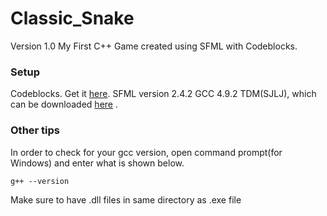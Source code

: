 # Classic_Snake 
Version 1.0
My First C++ Game created using SFML with Codeblocks.

### Setup
Codeblocks. Get it [here](http://www.codeblocks.org/downloads/26).
SFML version 2.4.2 GCC 4.9.2 TDM(SJLJ), which can be downloaded [here](https://www.sfml-dev.org/download/sfml/old-versions.php) .


### Other tips
In order to check for your gcc version, open command prompt(for Windows) and enter what is shown below.

```
g++ --version 
```

Make sure to have .dll files in same directory as .exe file











